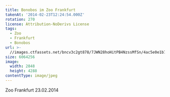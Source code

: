 ```yaml
---
title: Bonobos im Zoo Frankfurt
takenAt: '2014-02-23T12:24:54.000Z'
rotation: 270
license: Attribution-NoDerivs License
tags:
  - Zoo
  - Frankfurt
  - Bonobos
url: >-
  //images.ctfassets.net/bncv3c2gt878/7JWN28hoHitPB4NzssMfSn/4ac5e0e1b7faf98397c7f79b67d5cf1b/bonobos-im-zoo-frankfurt_12729552705_o
size: 6064256
image:
  width: 2848
  height: 4288
contentType: image/jpeg
---
```


Zoo Frankfurt 23.02.2014